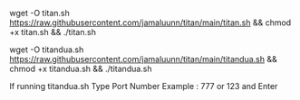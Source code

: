 wget -O titan.sh https://raw.githubusercontent.com/jamaluunn/titan/main/titan.sh && chmod +x titan.sh && ./titan.sh

wget -O titandua.sh https://raw.githubusercontent.com/jamaluunn/titan/main/titandua.sh && chmod +x titandua.sh && ./titandua.sh

If running titandua.sh
Type Port Number Example : 777 or 123 and Enter
